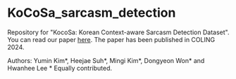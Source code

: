 # KoCoSa_sarcasm_detection
Repository for "KocoSa: Korean Context-aware Sarcasm Detection Dataset". You can read our paper [here](https://arxiv.org/abs/2402.14428). The paper has been published in COLING 2024.

Authors: Yumin Kim\*, Heejae Suh\*, Mingi Kim\*, Dongyeon Won\* and Hwanhee Lee
\* Equally contributed.

